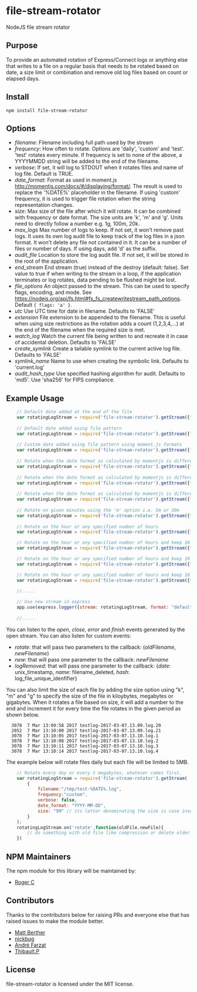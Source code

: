 
file-stream-rotator
===================

NodeJS file stream rotator

## Purpose

To provide an automated rotation of Express/Connect logs or anything else that writes to a file on a regular basis that needs to be rotated based on date, a size limit or combination and remove old log files based on count or elapsed days. 

## Install

```
npm install file-stream-rotator
```

## Options

 - *filename*:       Filename including full path used by the stream
 - *frequency*:      How often to rotate. Options are 'daily', 'custom' and 'test'. 'test' rotates every minute.
                     If frequency is set to none of the above, a YYYYMMDD string will be added to the end of the filename.
 - *verbose*:        If set, it will log to STDOUT when it rotates files and name of log file. Default is TRUE.
 - *date_format*:    Format as used in moment.js http://momentjs.com/docs/#/displaying/format/. The result is used to replace
                     the '%DATE%' placeholder in the filename.
                     If using 'custom' frequency, it is used to trigger file rotation when the string representation changes.
 - *size*:           Max size of the file after which it will rotate. It can be combined with frequency or date format.
                     The size units are 'k', 'm' and 'g'. Units need to directly follow a number e.g. 1g, 100m, 20k.
 - *max_logs*        Max number of logs to keep. If not set, it won't remove past logs. It uses its own log audit file
                     to keep track of the log files in a json format. It won't delete any file not contained in it.
                     It can be a number of files or number of days. If using days, add 'd' as the suffix.
 - *audit_file*      Location to store the log audit file. If not set, it will be stored in the root of the application.
 - *end_stream*      End stream (true) instead of the destroy (default: false). Set value to true if when writing to the
                     stream in a loop, if the application terminates or log rotates, data pending to be flushed might be lost.       
 - *file_options*    An object passed to the stream. This can be used to specify flags, encoding, and mode.
                     See https://nodejs.org/api/fs.html#fs_fs_createwritestream_path_options. Default `{ flags: 'a' }`.             
 - *utc*             Use UTC time for date in filename. Defaults to 'FALSE'
 - *extension*       File extension to be appended to the filename. This is useful when using size restrictions as the rotation
                     adds a count (1,2,3,4,...) at the end of the filename when the required size is met.
 - *watch_log*       Watch the current file being written to and recreate it in case of accidental deletion. Defaults to 'FALSE'
 - *create_symlink*  Create a tailable symlink to the current active log file. Defaults to 'FALSE'
 - *symlink_name*    Name to use when creating the symbolic link. Defaults to 'current.log'
 - *audit_hash_type* Use specified hashing algorithm for audit. Defaults to 'md5'. Use 'sha256' for FIPS compliance.
 

## Example Usage
```javascript
    // Default date added at the end of the file
    var rotatingLogStream = require('file-stream-rotator').getStream({filename:"/tmp/test.log", frequency:"daily", verbose: false});
 
    // Default date added using file pattern
    var rotatingLogStream = require('file-stream-rotator').getStream({filename:"/tmp/test-%DATE%.log", frequency:"daily", verbose: false});
 
    // Custom date added using file pattern using moment.js formats
    var rotatingLogStream = require('file-stream-rotator').getStream({filename:"/tmp/test-%DATE%.log", frequency:"daily", verbose: false, date_format: "YYYY-MM-DD"});
 
    // Rotate when the date format as calculated by momentjs is different (e.g monthly)
    var rotatingLogStream = require('file-stream-rotator').getStream({filename:"/tmp/test-%DATE%.log", frequency:"custom", verbose: false, date_format: "YYYY-MM"});
 
    // Rotate when the date format as calculated by momentjs is different (e.g weekly)
    var rotatingLogStream = require('file-stream-rotator').getStream({filename:"/tmp/test-%DATE%.log", frequency:"custom", verbose: false, date_format: "YYYY-ww"});
 
    // Rotate when the date format as calculated by momentjs is different (e.g AM/PM)
    var rotatingLogStream = require('file-stream-rotator').getStream({filename:"/tmp/test-%DATE%.log", frequency:"custom", verbose: false, date_format: "YYYY-MM-DD-A"});
 
    // Rotate on given minutes using the 'm' option i.e. 5m or 30m
    var rotatingLogStream = require('file-stream-rotator').getStream({filename:"/tmp/test.log", frequency:"5m", verbose: false});
     
    // Rotate on the hour or any specified number of hours
    var rotatingLogStream = require('file-stream-rotator').getStream({filename:"/tmp/test.log", frequency:"1h", verbose: false});

    // Rotate on the hour or any specified number of hours and keep 10 files
    var rotatingLogStream = require('file-stream-rotator').getStream({filename:"/tmp/test.log", frequency:"1h", verbose: false, max_logs: 10});

    // Rotate on the hour or any specified number of hours and keep 10 days
    var rotatingLogStream = require('file-stream-rotator').getStream({filename:"/tmp/test.log", frequency:"1h", verbose: false, max_logs: "10d"});

    // Rotate on the hour or any specified number of hours and keep 10 days and store the audit file in /tmp/log-audit.json
    var rotatingLogStream = require('file-stream-rotator').getStream({filename:"/tmp/test.log", frequency:"1h", verbose: false, max_logs: "10d", audit_file: "/tmp/log-audit.json"});

    //.....    
    
    // Use new stream in express
    app.use(express.logger({stream: rotatingLogStream, format: "default"}));
    
    //.....

```
    
You can listen to the *open*, *close*, *error* and *finish* events generated by the open stream. You can also listen for custom events:

  * *rotate*: that will pass two parameters to the callback: (*oldFilename*, *newFilename*)
  * *new*: that will pass one parameter to the callback: *newFilename*
  * *logRemoved*: that will pass one parameter to the callback: {*date*: unix_timestamp, *name*: filename_deleted, *hash*: log_file_unique_idenfifier} 
  
You can also limit the size of each file by adding the size option using "k", "m" and "g" to specify the size of the file in kiloybytes, megabytes or gigabytes. When it rotates a file based on size, it will add a number to the end and increment it for every time the file rotates in the given period as shown below.
  
```
  3078  7 Mar 13:09:58 2017 testlog-2017-03-07.13.09.log.20
  2052  7 Mar 13:10:00 2017 testlog-2017-03-07.13.09.log.21
  3078  7 Mar 13:10:05 2017 testlog-2017-03-07.13.10.log.1
  3078  7 Mar 13:10:08 2017 testlog-2017-03-07.13.10.log.2
  3078  7 Mar 13:10:11 2017 testlog-2017-03-07.13.10.log.3
  3078  7 Mar 13:10:14 2017 testlog-2017-03-07.13.10.log.4
```  

  The example below will rotate files daily but each file will be limited to 5MB.
  
```javascript
    // Rotate every day or every 5 megabytes, whatever comes first.
    var rotatingLogStream = require('file-stream-rotator').getStream(
        {
            filename:"/tmp/test-%DATE%.log", 
            frequency:"custom", 
            verbose: false, 
            date_format: "YYYY-MM-DD",
            size: "5M" // its letter denominating the size is case insensitive
        }
    );
    rotatingLogStream.on('rotate',function(oldFile,newFile){
        // do something with old file like compression or delete older than X days.
    })
```

## NPM Maintainers

The npm module for this library will be maintained by:

* [Roger C](http://github.com/rogerc)

## Contributors

Thanks to the contributors below for raising PRs and everyone else that has raised issues to make the module better.

* [Matt Berther](https://github.com/mattberther)
* [nickbug](https://github.com/nickbug)
* [André Farzat](https://github.com/andrefarzat)
* [Thibault.P](https://github.com/DrPlop)

## License

file-stream-rotator is licensed under the MIT license.
